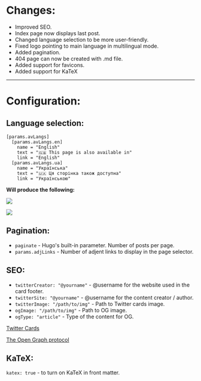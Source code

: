 # Changes:
- Improved SEO.
- Index page now displays last post.
- Changed language selection to be more user-friendly.
- Fixed logo pointing to main language in multilingual mode.
- Added pagination.
- 404 page can now be created with .md file.
- Added support for favicons.
- Added support for KaTeX

---

# Configuration:

## Language selection:
```
[params.avLangs]
  [params.avLangs.en]
    name = "English"
    text = "🇬🇧 This page is also available in"
    link = "English"
  [params.avLangs.ua]
    name = "Українська"
    text = "🇺🇦 Ця сторінка також доступна"
    link = "Українською"
```
**Will produce the following:**

![](https://i.imgur.com/RKTcjip.png)

![](https://i.imgur.com/dRJ3MZo.png)

## Pagination:
- `paginate` - Hugo's  built-in parameter. Number of posts per page.
- `params.adjLinks` - Number of adjent links to display in the page selector.

## SEO:
- `twitterCreator: "@yourname"` -  	@username for the website used in the card footer.
- `twitterSite: "@yourname"` - @username for the content creator / author.
- `twitterImage: "/path/to/img"` - Path to Twitter cards image.
- `ogImage: "/path/to/img"` - Path to OG image.
- `ogType: "article"` - Type of the content for OG.

[Twitter Cards](https://developer.twitter.com/en/docs/twitter-for-websites/cards/guides/getting-started)

[The Open Graph protocol](https://ogp.me/)

## KaTeX:
`katex: true` - to turn on KaTeX in front matter.